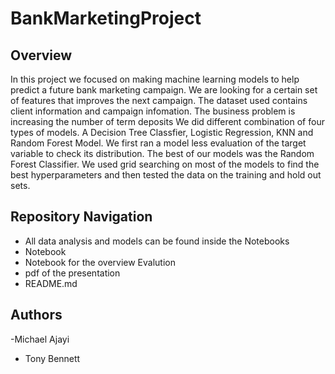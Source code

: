# BankMarketingProject

## Overview

In this project we focused on making machine learning models to help predict
 a future bank marketing campaign. We are looking for a certain set of features that improves the 
 next campaign.
The dataset used contains client information and campaign infomation. The business problem is increasing the number
of term deposits
We did different combination of four types of models. 
A Decision Tree Classfier, Logistic Regression, KNN and Random Forest Model.
We first ran a model less evaluation of the target variable to check its distribution. 
The best of our models was the Random Forest Classifier. 
We used grid searching on most of the models to find the best hyperparameters 
and then tested the data on the training and hold out sets.  

## Repository Navigation
- All data analysis and models can be found inside the Notebooks
- Notebook
- Notebook for the overview Evalution 
- pdf of the presentation
- README.md

## Authors 
-Michael Ajayi
- Tony Bennett
